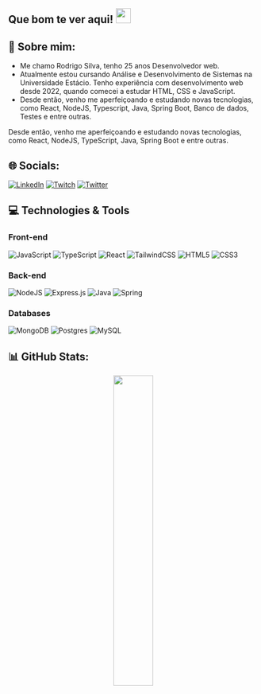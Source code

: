 ## Que bom te ver aqui! <img src="https://raw.githubusercontent.com/aemmadi/aemmadi/master/wave.gif" width="30">

## 💫 Sobre mim:
- Me chamo Rodrigo Silva, tenho 25 anos Desenvolvedor  web.
- Atualmente estou cursando Análise e Desenvolvimento de Sistemas na Universidade Estácio. Tenho experiência com desenvolvimento web desde 2022, quando comecei a estudar HTML, CSS e JavaScript.
- Desde então, venho me aperfeiçoando e estudando novas tecnologias, como React, NodeJS, Typescript, Java, Spring Boot, Banco de dados, Testes e entre outras.

Desde então, venho me aperfeiçoando e estudando novas tecnologias, como React, NodeJS, TypeScript, Java, Spring Boot e entre outras.

## 🌐 Socials:
[![LinkedIn](https://img.shields.io/badge/linkedin-%230077B5.svg?style=for-the-badge&logo=linkedin&logoColor=white)](https://www.linkedin.com/in/rdgxd/) [![Twitch](https://img.shields.io/badge/Twitch-%239146FF.svg?style=for-the-badge&logo=Twitch&logoColor=white)](https://twitch.tv/rdgxdd) [![Twitter](https://img.shields.io/badge/Twitter-%231DA1F2.svg?style=for-the-badge&logo=Twitter&logoColor=white)](https://twitter.com/rdGxd)

## 💻 Technologies & Tools

### Front-end
![JavaScript](https://img.shields.io/badge/javascript-%23323330.svg?style=for-the-badge&logo=javascript&logoColor=%23F7DF1E)
![TypeScript](https://img.shields.io/badge/typescript-%23007ACC.svg?style=for-the-badge&logo=typescript&logoColor=white)
![React](https://img.shields.io/badge/react-%2320232a.svg?style=for-the-badge&logo=react&logoColor=%2361DAFB)
![TailwindCSS](https://img.shields.io/badge/tailwindcss-%2338B2AC.svg?style=for-the-badge&logo=tailwind-css&logoColor=white)
![HTML5](https://img.shields.io/badge/HTML5-E34F26?style=for-the-badge&logo=html5&logoColor=white)
![CSS3](https://img.shields.io/badge/CSS3-1572B6?style=for-the-badge&logo=css3&logoColor=white)

### Back-end
![NodeJS](https://img.shields.io/badge/node.js-6DA55F?style=for-the-badge&logo=node.js&logoColor=white)
![Express.js](https://img.shields.io/badge/express.js-%23404d59.svg?style=for-the-badge&logo=express&logoColor=%2361DAFB)
![Java](https://img.shields.io/badge/java-%23ED8B00.svg?style=for-the-badge&logo=openjdk&logoColor=white)
![Spring](https://img.shields.io/badge/spring-%236DB33F.svg?style=for-the-badge&logo=spring&logoColor=white)

### Databases
![MongoDB](https://img.shields.io/badge/MongoDB-%234ea94b.svg?style=for-the-badge&logo=mongodb&logoColor=white)
![Postgres](https://img.shields.io/badge/postgres-%23316192.svg?style=for-the-badge&logo=postgresql&logoColor=white)
![MySQL](https://img.shields.io/badge/mysql-4479A1.svg?style=for-the-badge&logo=mysql&logoColor=white)

## 📊 GitHub Stats:
<div display="flex" align="center" justify-content="center">
  <p>
    <img width="40%" src="https://github-readme-stats.vercel.app/api/top-langs?username=rdGxd&show_icons=true&theme=tokyonight&locale=pt-br&layout=compact&hide_border=true" />
  </p>
</div>
